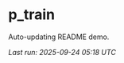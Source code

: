 # p_train

Auto-updating README demo.

<!--START_SECTION:status-->
_Last run: 2025-09-24 05:18 UTC_
<!--END_SECTION:status-->



























































































































































































































































































































































































































































































































































































































































































































































































































